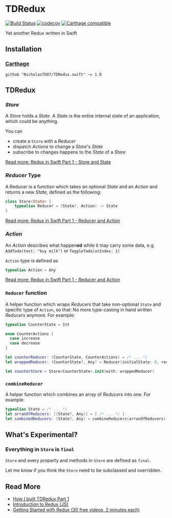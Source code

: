# TDRedux

[![Build Status](https://travis-ci.org/NicholasTD07/TDRedux.swift.svg?branch=master)](https://travis-ci.org/NicholasTD07/TDRedux.swift)
[![codecov](https://codecov.io/gh/NicholasTD07/TDRedux.swift/branch/master/graph/badge.svg)](https://codecov.io/gh/NicholasTD07/TDRedux.swift)
[![Carthage compatible](https://img.shields.io/badge/Carthage-compatible-4BC51D.svg?style=flat)](https://github.com/Carthage/Carthage)


Yet another Redux written in Swift

## Installation

### [Carthage](https://github.com/Carthage/Carthage)

```
github "NicholasTD07/TDRedux.swift" ~> 1.0
```

## TDRedux

### *Store*

A *Store* holds a *State*. A *State* is the entire internal state of an application, which could be anything.

You can

- create a `Store` with a *Reducer*
- dispatch *Actions* to change a *Store*'s *State*
- subscribe to changes happens to the *State* of a *Store*

[Read more: Redux in Swift Part 1 - Store and State](https://github.com/NicholasTD07/blog-posts/blob/drafts/swift/redux-pt-1/drafts/swift/redux-in-swift-pt-1.md#store-and-its-state)


### *Reducer* Type

A Reducer is a function which takes an optional *State* and an *Action* and returns a new *State*, defined as the following:

```swift
class Store<State> {
    typealias Reducer = (State?, Action) -> State
}
```

[Read more: Redux in Swift Part 1 - Reducer and Action](https://github.com/NicholasTD07/blog-posts/blob/drafts/swift/redux-pt-1/drafts/swift/redux-in-swift-pt-1.md#reducer-and-action)

### *Action*

An *Action* describes what happen**ed** while it may carry some data, e.g. `AddTodo(text: "buy milk")` or `ToggleTodo(atIndex: 1)`

`Action` type is defined as

```swift
typealias Action = Any
```

[Read more: Redux in Swift Part 1 - Reducer and Action](https://github.com/NicholasTD07/blog-posts/blob/drafts/swift/redux-pt-1/drafts/swift/redux-in-swift-pt-1.md#reducer-and-action)

### `Reducer` function

A helper function which wraps *Reducers* that take non-optional `State` and specific type of `Action`, so that: No more type-casting in hand written *Reducers* anymore. For example:

```swift
typealias CounterState = Int

enum CounterActions {
  case increase
  case decrease
}

let counterReducer: (CounterState, CounterActions) = /* ... */
let wrappedReducer: (CounterState?, Any) = Reducer(initialState: 0, reducer: counterReducer)

let counterStore = Store<CounterState>.init(with: wrappedReducer)
```

### `combineReducer`

A helper function which combines an array of *Reducers* into one. For example:

```swift
typealias State = /* ... */
let arranOfReducers: [(State?, Any)] = [ /* ... */ ]
let combinedReducers: (State?, Any) = combineReducers(arranOfReducers)
```

## What's Experimental?

### Everything in `Store` is `final`

`Store` and every property and methods in `Store` are defined as `final`.

Let me know if you think the `Store` need to be subclassed and overridden.

## Read More

- [How I built TDRedux Part 1](https://github.com/NicholasTD07/blog-posts/blob/drafts/swift/redux-pt-1/drafts/swift/redux-in-swift-pt-1.md)
- [Introduction to Redux (JS)](http://redux.js.org)
- [Getting Started with Redux (30 free videos, 2 minutes each)](https://egghead.io/series/getting-started-with-redux)
